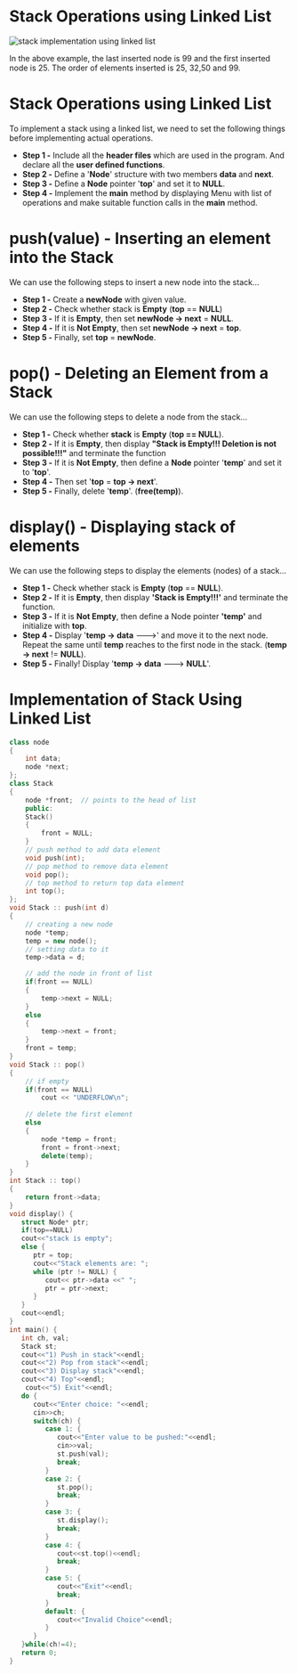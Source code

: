 # Stack Operations using Linked List



<img src='http://www.btechsmartclass.com/data_structures/ds_images/stack_implementation_using_linked_list.png' alt="stack implementation using linked list"/>

In the above example, the last inserted node is 99 and the first inserted node is 25. The order of elements inserted is 25, 32,50 and 99.

# Stack Operations using Linked List

To implement a stack using a linked list, we need to set the following things before implementing actual operations.

- **Step 1 -** Include all the **header files** which are used in the program. And declare all the **user defined functions**.
- **Step 2 -** Define a '**Node**' structure with two members **data** and **next**.
- **Step 3 -** Define a **Node** pointer '**top**' and set it to **NULL**.
- **Step 4 -** Implement the **main** method by displaying Menu with list of operations and make suitable function calls in the **main** method.

# push(value) - Inserting an element into the Stack

We can use the following steps to insert a new node into the stack...

- **Step 1 -** Create a **newNode** with given value.
- **Step 2 -** Check whether stack is **Empty** (**top** == **NULL**)
- **Step 3 -** If it is **Empty**, then set **newNode → next** = **NULL**.
- **Step 4 -** If it is **Not Empty**, then set **newNode → next** = **top**.
- **Step 5 -** Finally, set **top** = **newNode**.

# pop() - Deleting an Element from a Stack

We can use the following steps to delete a node from the stack...

- **Step 1 -** Check whether **stack** is **Empty** (**top == NULL**).
- **Step 2 -** If it is **Empty**, then display **"Stack is Empty!!! Deletion is not possible!!!"** and terminate the function
- **Step 3 -** If it is **Not Empty**, then define a **Node** pointer '**temp**' and set it to '**top**'.
- **Step 4 -** Then set '**top** = **top → next**'.
- **Step 5 -** Finally, delete '**temp**'. (**free(temp)**).

# display() - Displaying stack of elements

We can use the following steps to display the elements (nodes) of a stack...

- **Step 1 -** Check whether stack is **Empty** (**top** == **NULL**).
- **Step 2 -** If it is **Empty**, then display **'Stack is Empty!!!'** and terminate the function.
- **Step 3 -** If it is **Not Empty**, then define a Node pointer **'temp'** and initialize with **top**.
- **Step 4 -** Display '**temp → data** --->' and move it to the next node. Repeat the same until **temp** reaches to the first node in the stack. (**temp → next** != **NULL**).
- **Step 5 -** Finally! Display '**temp → data** ---> **NULL**'.



# Implementation of Stack Using Linked List

```cpp
class node
{
	int data;
	node *next;
};
class Stack
{
	node *front;  // points to the head of list
	public:
	Stack()
	{
		front = NULL;
	}
	// push method to add data element
	void push(int);
	// pop method to remove data element
	void pop();
	// top method to return top data element
	int top();
};
void Stack :: push(int d)
{
	// creating a new node
	node *temp;
	temp = new node();
	// setting data to it
	temp->data = d;

	// add the node in front of list
	if(front == NULL)
	{
		temp->next = NULL;
	}
	else
	{
		temp->next = front;
	}
	front = temp;
}
void Stack :: pop()
{
	// if empty
	if(front == NULL)
		cout << "UNDERFLOW\n";
	
	// delete the first element
	else
	{
		node *temp = front;
		front = front->next;
		delete(temp);
	}
}
int Stack :: top()
{
	return front->data;
}
void display() {
   struct Node* ptr;
   if(top==NULL)
   cout<<"stack is empty";
   else {
      ptr = top;
      cout<<"Stack elements are: ";
      while (ptr != NULL) {
         cout<< ptr->data <<" ";
         ptr = ptr->next;
      }
   }
   cout<<endl;
}
int main() {
   int ch, val;
   Stack st;
   cout<<"1) Push in stack"<<endl;
   cout<<"2) Pop from stack"<<endl;
   cout<<"3) Display stack"<<endl;
   cout<<"4) Top"<<endl;
    cout<<"5) Exit"<<endl;
   do {
      cout<<"Enter choice: "<<endl;
      cin>>ch;
      switch(ch) {
         case 1: {
            cout<<"Enter value to be pushed:"<<endl;
            cin>>val;
            st.push(val);
            break;
         }
         case 2: {
            st.pop();
            break;
         }
         case 3: {
            st.display();
            break;
         }
         case 4: {
            cout<<st.top()<<endl;
            break;
         }
         case 5: {
            cout<<"Exit"<<endl;
            break;
         }
         default: {
            cout<<"Invalid Choice"<<endl;
         }
      }
   }while(ch!=4);
   return 0;
}
```
